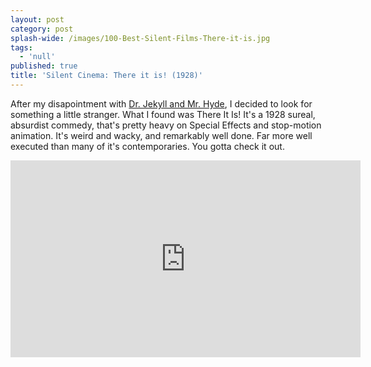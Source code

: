 ```yaml
---
layout: post
category: post
splash-wide: /images/100-Best-Silent-Films-There-it-is.jpg
tags:
  - 'null'
published: true
title: 'Silent Cinema: There it is! (1928)'
---
```



After my disapointment with [Dr. Jekyll and Mr. Hyde](http://andrewroach.net/silent-cinema-dr-jekyll-and-mr-hyde-1920/), I decided to look for something a little stranger. What I found was There It Is! It's a 1928 sureal, absurdist commedy, that's pretty heavy on Special Effects and stop-motion animation. It's weird and wacky, and remarkably well done. Far more well executed than many of it's contemporaries. You gotta check it out. 

<iframe width="560" height="315" src="https://www.youtube.com/embed/O5XZSepeaqU" frameborder="0" allowfullscreen></iframe>
